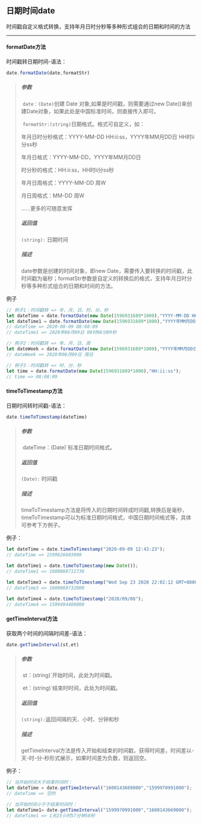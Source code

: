 ## 日期时间date

时间戳自定义格式转换，支持年月日时分秒等多种形式组合的日期和时间的方法

------

#### formatDate方法

时间戳转日期时间-语法：

```javascript
date.formatDate(date,formatStr)
```

> ##### 参数
>
> ​	`date：(Date)`创建 Date 对象,如果是时间戳，则需要通过new Date()来创建Date对象，如果此处是中国标准时间，则直接传入即可。
>
> ​	`formatStr:(string)`日期格式。格式可自定义，如：
>
> 年月日时分秒格式：YYYY-MM-DD HH:ii:ss，YYYY年MM月DD日 HH时ii分ss秒
>
> 年月日格式：YYYY-MM-DD，YYYY年MM月DD日
>
> 时分秒的格式：HH:ii:ss，HH时ii分ss秒
>
> 年月日周格式：YYYY-MM-DD 周W
>
> 月日周格式：MM-DD 周W
>
> ......更多的可随意发挥
>
> [^注]: 对于周的表述，大写的W代表周，小写的w代表当天在周中的第几天，如周日表示0，周一表示1，一次类推。
>
> ##### 返回值
>
> `(string):` 日期时间
>
> ##### 描述
>
> date参数是创建的时间对象，即new Date，需要传入要转换的时间戳，此时间戳为毫秒；formatStr参数是自定义的转换后的格式，支持年月日时分秒等多种形式组合的日期和时间的方法。

例子

```javascript
// 例子1：时间戳转 => 年、月、日、时、分、秒
let dateTime = date.formatDate(new Date(1596931689*1000),"YYYY-MM-DD HH:ii:ss");
let dateTime1 = date.formatDate(new Date(1596931689*1000),"YYYY年MM月DD日 HH时ii分ss秒");
// dateTime => 2020-08-09 08:08:09
// dateTime1 => 2020年08月09日 08时08分09秒

// 例子2：时间戳转 => 年、月、日、周
let dateWeek = date.formatDate(new Date(1596931689*1000),"YYYY年MM月DD日 周W");
// dateWeek => 2020年08月09日 周日

// 例子3：时间戳转 => 时、分、秒
let time = date.formatDate(new Date(1596931689*1000),"HH:ii:ss");
// time => 08:08:09
```

#### timeToTimestamp方法

日期时间转时间戳-语法：

```javascript
date.timeToTimestamp(dateTime)
```

> ##### 参数
>
> ​	dateTime：(Date)`标准日期时间格式。
>
> ##### 返回值
>
> `(Date):` 时间戳
>
> ##### 描述
>
> timeToTimestamp方法是将传入的日期时间转成时间戳,转换后是毫秒，timeToTimestamp可以为标准日期时间格式，中国日期时间格式等，具体可参考下方例子。

例子：

```javascript
let dateTime = date.timeToTimestamp("2020-09-09 12:43:23");
// dateTime => 1599626603000

let dateTime1 = date.timeToTimestamp(new Date());
// dateTime1 => 1600869711736

let dateTime3 = date.timeToTimestamp("Wed Sep 23 2020 22:02:12 GMT+0800 (中国标准时间)");
// dateTime3 => 1600869732000

let dateTime4 = date.timeToTimestamp("2020/09/08");
// dateTime4 => 1599494400000
```

#### getTimeInterval方法

获取两个时间的间隔时间差-语法：

```javascript
date.getTimeInterval(st,et)
```

> ##### 参数
>
> ​	st：(string)`开始时间，此处为时间戳。
>
> ​	et：(string)`结束时时间，此处为时间戳。
>
> ##### 返回值
>
> `(string):`返回间隔的天、小时、分钟和秒
>
> ##### 描述
>
> getTimeInterval方法是传入开始和结束的时间戳，获得时间差，时间差以-天-时-分-秒形式展示，如果时间差为负数，则返回空。

例子：

```javascript
// 当开始时间大于结束时间时：
let dateTime = date.getTimeInterval("1600143669000","1599970991000");
// dateTime => 空的

// 当开始时间小于于结束时间时：
let dateTime1= date.getTimeInterval("1599970991000","1600143669000");
// dateTime1 => 1天23小时57分钟58秒
```


